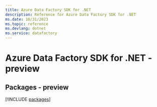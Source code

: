 ```yaml
---
title: Azure Data Factory SDK for .NET
description: Reference for Azure Data Factory SDK for .NET
ms.date: 10/31/2023
ms.topic: reference
ms.devlang: dotnet
ms.service: datafactory
---
```

# Azure Data Factory SDK for .NET - preview
## Packages - preview
[!INCLUDE [packages](data-factory-index.md)]